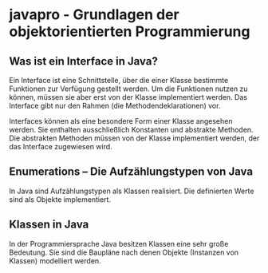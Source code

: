 # javapro - Grundlagen der objektorientierten Programmierung

## Was ist ein Interface in Java?
Ein Interface ist eine Schnittstelle, über die einer Klasse bestimmte Funktionen zur Verfügung gestellt werden. Um die Funktionen nutzen zu können, müssen sie aber erst von der Klasse implementiert werden. Das Interface gibt nur den Rahmen (die Methodendeklarationen) vor.

Interfaces können als eine besondere Form einer Klasse angesehen werden. Sie enthalten ausschließlich Konstanten und abstrakte Methoden. Die abstrakten Methoden müssen von der Klasse implementiert werden, der das Interface zugewiesen wird.

## Enumerations – Die Aufzählungstypen von Java
In Java sind Aufzählungstypen als Klassen realisiert. Die definierten Werte sind als Objekte implementiert.

## Klassen in Java
In der Programmiersprache Java besitzen Klassen eine sehr große Bedeutung. Sie sind die Baupläne nach denen Objekte (Instanzen von Klassen) modelliert werden.


